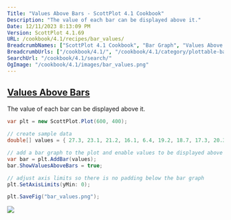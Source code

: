 ```yaml
---
Title: "Values Above Bars - ScottPlot 4.1 Cookbook"
Description: "The value of each bar can be displayed above it."
Date: 12/11/2023 8:13:09 PM
Version: ScottPlot 4.1.69
URL: /cookbook/4.1/recipes/bar_values/
BreadcrumbNames: ["ScottPlot 4.1 Cookbook", "Bar Graph", "Values Above Bars"]
BreadcrumbUrls: ["/cookbook/4.1/", "/cookbook/4.1/category/plottable-bar-graph", "/cookbook/4.1/recipes/bar_values/"]
SearchUrl: "/cookbook/4.1/search/"
OgImage: "/cookbook/4.1/images/bar_values.png"
---
```


<h2><a id='values-above-bars' href='/cookbook/4.1/recipes/bar_values/'>Values Above Bars</a></h2>

The value of each bar can be displayed above it.

```cs
var plt = new ScottPlot.Plot(600, 400);

// create sample data
double[] values = { 27.3, 23.1, 21.2, 16.1, 6.4, 19.2, 18.7, 17.3, 20.3, 13.1 };

// add a bar graph to the plot and enable values to be displayed above each bar
var bar = plt.AddBar(values);
bar.ShowValuesAboveBars = true;

// adjust axis limits so there is no padding below the bar graph
plt.SetAxisLimits(yMin: 0);

plt.SaveFig("bar_values.png");
```

<img src='../../images/bar_values.png' class='d-block mx-auto my-5' />


